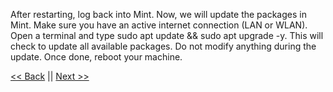 After restarting, log back into Mint. Now, we will update the packages in Mint. Make sure you have an active internet connection (LAN or WLAN). Open a terminal and type sudo apt update && sudo apt upgrade -y. This will check to update all available packages. Do not modify anything during the update. Once done, reboot your machine.

[<< Back](/Docs/[02]-Install-Proprietary-Drivers.md) || [Next >>](/Docs/[04]-Turn-On-Firewall.md)
